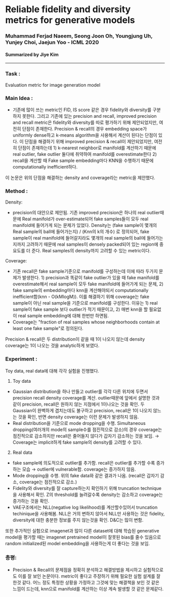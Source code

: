 # Reliable fidelity and diversity metrics for generative models
### Muhammad Ferjad Naeem, Seong Joon Oh, Youngjung Uh, Yunjey Choi, Jaejun Yoo - ICML 2020
#### Summarized by Jiye Kim

---

### **Task** : 
Evaluation metric for image generation model



### **Main Idea** : 
-  기존에 많이 쓰는 metric인 FID, IS score 같은 경우 fidelity와 diversity를 구분하지 못한다. 그리고 기존에 있는 precision and recall, improved precision and recall metric은 fidelity와 diversity를 따로 평가하기 위해 제안되었지만, 여전히 단점이 존재한다. Precision & recall의 경우 embedding space가 uniformly dense하고 k-means algorithm을 사용해서 계산이 된다는 단점이 있다. 이 단점을 해결하기 위해 improved precision & recall이 제안되었지만, 여전히 단점이 존재하는데 1) k-nearest neighbor로 manifold를 계산하기 때문에 real outlier, fake outlier 둘다에 취약하여 manifold를 overestimate한다 2) recall을 계산할 때 Fake sample embedding마다 KNN을 수행하기 때문에 computationally inefficient하다.

이 논문은 위의 단점을 해결하는 density and coverage라는 metric을 제안했다.



### **Method** :  
Density:

- precision의 대안으로 제안됨. 기존 improved precision은 하나의 real outlier때문에 Real manifold가 over-estimate되어 fake samples들이 모두 real manifold에 들어가게 되는 문제가 있었다. Density는 (fake sample이 몇개의 Real sample의 ball에 들어가는지) / (Knn의 k의 개수) 로 정의되어, fake sample이 real manifold에 들어갈지라도 몇개의 real sample의 ball에 들어가는지까지 고려하기 때문에 real samples이 densely packed되어 있는 region에 중요도를 더 준다. Real samples의 density까지 고려할 수 있는 metric이다.

Coverage:

- 기존 recall은 fake sample기준으로 manifold를 구성하는데 이에 따라 두가지 문제가 발생한다. 1) precision과 똑같이 fake outlier가 있을 때 fake manifold를 overestimate해서 real sample이 모두 fake manifold에 들어가게 되는 문제, 2) fake sample의 embedding마다 knn을 계산해야되서 computationally inefficient함(knn - O(kMlogM)). 이를 해결하기 위해 coverage는 fake sample이 아닌 real sample을 기준으로 manifold를 구성한다. 이유는 1) real sample이 fake sample 보다 outlier가 적기 때문이고, 2) 매번 knn을 할 필요없이 real sample embedding에 대해 한번만 하면됨.
- Coverage는 "fraction of real samples whose neighborhoods contain at least one fake sample"로 정의된다.

Precision & recall은 두 distribution이 같을 때 1이 나오지 않는데 density coverage는 1이 나오는 것을 analytic하게 보였다.




### **Experiment** :
Toy data, real data에 대해 각각 실험을 진행했다.

1. Toy data

- Gaussian distribution을 하나 만들고 outlier를 각각 다른 위치에 두면서 precision recall density coverage를 계산. outlier때문에 앞에서 설명한 것과 같이 precision, recall은 원하지 않는 지점에서 1이나오는 것을 확인. 두 Gaussian이 완벽하게 겹치는데도 불구하고 precision, recall은 1이 나오지 않느는 것을 확인, 반면 density coverage는 이런 문제가 발생하지 않음.
- Real distribution을 기준으로 mode dropping을 수행. Simultaneous dropping(여러개의 mode의 sample수를 점진적으로 감소)의 경우 coverage는 점진적으로 감소하지만 recall은 줄어들지 않다가 갑자기 감소하는 것을 보임. → Coverage는 implicit하게 fake sample의 density를 고려할 수 있다.

2. Real data

- fake sample에 의도적으로 outlier를 추가함. recall은 outlier를 추가할 수록 증가하는 모습 → outlier에 vulnerable함. coverage는 증가하지 않음.
- Mode dropping을 수행. 위의 fake data와 같은 결과가 나옴. (recall은 갑자기 감소, coverage는 점진적으로 감소.)
- Fidelity와 diversity를 잘 capture하는지 확인하기 위해 truncation technique을 사용해서 확인. Z의 threshold를 늘려갈수록 density는 감소하고 coverage는 증가하는 것을 확인.
- VAE구조에서는 NLL(negative log likelihood)를 계산할수있어서 truncation techinique을 사용해봄. NLL은 거의 변하지 않아서 NLL만 사용하는 것은 fidelity, diversity에 대한 충분한 정보를 주지 않는것을 확인. D&C는 많이 변함.

또한 추가적인 실험으로 imagenet과 많이 다른 dataset에 대해 학습된 generative model을 평가할 때는 imagenet pretrained model이 잘못된 bias를 줄수 있음으로 random initialized된 model embedding을 사용하는게 더 좋다는 것을 보임.



### **총평**:
- Precision & Recall의 문제점을 정확히 분석하고 해결방법을 제시하고 실험적으로도 이를 잘 보인 논문이다. metric이 좋다고 주장하기 위해 필요한 실험 설계를 잘 한것 같다. 어느 정도 특정한 상황을 가정하고 그것에 맞는 해결책을 보인 것 같은 느낌이 드는데, knn으로 manifold를 계산하는 이상 계속 발생할 것 같은 문제같다.
